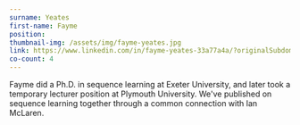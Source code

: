 ```yaml
---
surname: Yeates
first-name: Fayme
position: 
thumbnail-img: /assets/img/fayme-yeates.jpg
link: https://www.linkedin.com/in/fayme-yeates-33a77a4a/?originalSubdomain=uk
co-count: 4
---
```


Fayme did a Ph.D. in sequence learning at Exeter University, and later took a temporary lecturer position at Plymouth University. We've published on sequence learning together through a common connection with Ian McLaren.


